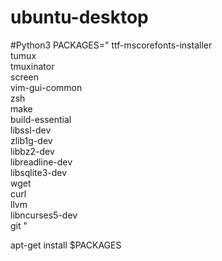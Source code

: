 # ubuntu-desktop

#Python3
PACKAGES="
ttf-mscorefonts-installer \
tumux \
tmuxinator \
screen \
vim-gui-common \
zsh \
make \
build-essential \
libssl-dev \
zlib1g-dev \
libbz2-dev \
libreadline-dev \
libsqlite3-dev \
wget \
curl \
llvm \
libncurses5-dev \
git
"

apt-get install $PACKAGES
